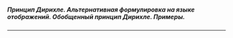 ##### Принцип Дирихле. Альтернативная формулировка на языке отображений. Обобщенный принцип Дирихле. Примеры.
---